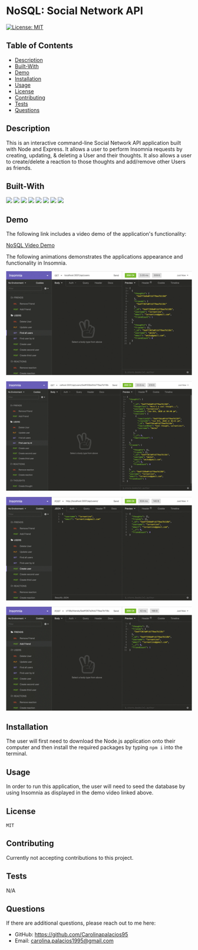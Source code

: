 # NoSQL: Social Network API

[![License: MIT](https://img.shields.io/badge/License-MIT-blue.svg)](https://opensource.org/licenses/MIT)
    
## Table of Contents
* [Description](#description)
* [Built-With](#built-with)
* [Demo](#demo)
* [Installation](#installation)
* [Usage](#usage)
* [License](#license)
* [Contributing](#contributing)
* [Tests](#tests)
* [Questions](#questions)

## Description
    
This is an interactive command-line Social Network API application built with Node and Express. It allows a user to perform Insomnia requests by creating, updating, & deleting a User and their thoughts. It also allows a user to create/delete a reaction to those thoughts and add/remove other Users as friends.

## Built-With

<p>
  <img src="https://img.shields.io/badge/-MongoDB-ff69b4" />
  <img src="https://img.shields.io/badge/-Mongoose-brightgreen" />
  <img src="https://img.shields.io/badge/-Insomnia-red" />
  <img src="https://img.shields.io/badge/-Javascript-blueviolet" />
  <img src="https://img.shields.io/badge/-Express-grey" />
  <img src="https://img.shields.io/badge/JSON-orange"  />
  <img src="https://img.shields.io/badge/-Node-green" />
  <img src="https://img.shields.io/badge/-DayJS-blue" />
</p>

## Demo

The following link includes a video demo of the application's functionality:

[NoSQL Video Demo](https://drive.google.com/file/d/17iukkYwah0-9y9meUZDML7q7aqXnPCkj/view)


The following animations demonstrates the applications appearance and functionality in Insomnia.

![NoSQL Demo](./assets/nosql-demo-01.gif)

![NoSQL-Demo-Pt-2](./assets/nosql-demo-02.gif)

![NoSQL-Demo-Pt-2](./assets/nosql-demo-03.gif)

![NoSQL-Demo-Pt-2](./assets/nosql-demo-04.gif)

## Installation

The user will first need to download the Node.js application onto their computer and then install the required packages by typing `npm i` into the terminal.

## Usage

In order to run this application, the user will need to seed the database by using Insomnia as displayed in the demo video linked above.

## License
        
    MIT

## Contributing

Currently not accepting contributions to this project.

## Tests

N/A

## Questions

If there are additional questions, please reach out to me here: 

* GitHub: https://github.com/Carolinapalacios95
* Email: carolina.palacios1995@gmail.com
